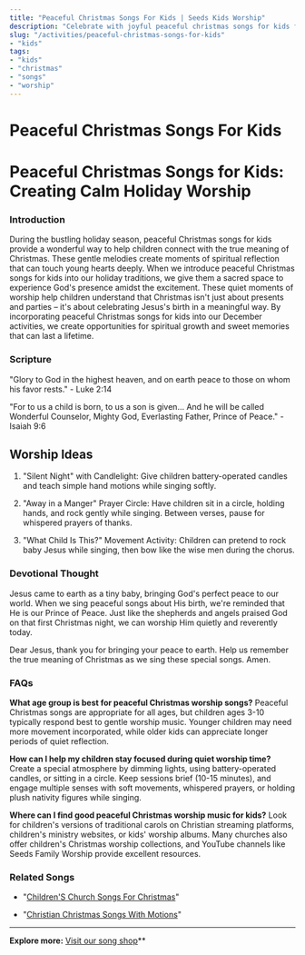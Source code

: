 ```yaml
---
title: "Peaceful Christmas Songs For Kids | Seeds Kids Worship"
description: "Celebrate with joyful peaceful christmas songs for kids featuring biblical Christmas themes. Holiday worship music for children and families."
slug: "/activities/peaceful-christmas-songs-for-kids"
- "kids"
tags:
- "kids"
- "christmas"
- "songs"
- "worship"
---
```


# Peaceful Christmas Songs For Kids

# Peaceful Christmas Songs for Kids: Creating Calm Holiday Worship

### Introduction
During the bustling holiday season, peaceful Christmas songs for kids provide a wonderful way to help children connect with the true meaning of Christmas. These gentle melodies create moments of spiritual reflection that can touch young hearts deeply. When we introduce peaceful Christmas songs for kids into our holiday traditions, we give them a sacred space to experience God's presence amidst the excitement. These quiet moments of worship help children understand that Christmas isn't just about presents and parties – it's about celebrating Jesus's birth in a meaningful way. By incorporating peaceful Christmas songs for kids into our December activities, we create opportunities for spiritual growth and sweet memories that can last a lifetime.

### Scripture
"Glory to God in the highest heaven, and on earth peace to those on whom his favor rests." - Luke 2:14

"For to us a child is born, to us a son is given... And he will be called Wonderful Counselor, Mighty God, Everlasting Father, Prince of Peace." - Isaiah 9:6

## Worship Ideas
1. "Silent Night" with Candlelight: Give children battery-operated candles and teach simple hand motions while singing softly.

2. "Away in a Manger" Prayer Circle: Have children sit in a circle, holding hands, and rock gently while singing. Between verses, pause for whispered prayers of thanks.

3. "What Child Is This?" Movement Activity: Children can pretend to rock baby Jesus while singing, then bow like the wise men during the chorus.

### Devotional Thought
Jesus came to earth as a tiny baby, bringing God's perfect peace to our world. When we sing peaceful songs about His birth, we're reminded that He is our Prince of Peace. Just like the shepherds and angels praised God on that first Christmas night, we can worship Him quietly and reverently today.

Dear Jesus, thank you for bringing your peace to earth. Help us remember the true meaning of Christmas as we sing these special songs. Amen.

### FAQs

**What age group is best for peaceful Christmas worship songs?**
Peaceful Christmas songs are appropriate for all ages, but children ages 3-10 typically respond best to gentle worship music. Younger children may need more movement incorporated, while older kids can appreciate longer periods of quiet reflection.

**How can I help my children stay focused during quiet worship time?**
Create a special atmosphere by dimming lights, using battery-operated candles, or sitting in a circle. Keep sessions brief (10-15 minutes), and engage multiple senses with soft movements, whispered prayers, or holding plush nativity figures while singing.

**Where can I find good peaceful Christmas worship music for kids?**
Look for children's versions of traditional carols on Christian streaming platforms, children's ministry websites, or kids' worship albums. Many churches also offer children's Christmas worship collections, and YouTube channels like Seeds Family Worship provide excellent resources.

### Related Songs

- "[Children'S Church Songs For Christmas](/activities/children-s-church-songs-for-christmas/)"

- "[Christian Christmas Songs With Motions](/activities/christian-christmas-songs-with-motions/)"

---

**Explore more:** [Visit our song shop](https://seedskidsworship.com/shop)**

<!-- Schema Markup -->
<script type="application/ld+json">
{
  "@context": "https://schema.org",
  "@type": "MusicRecording",
  "name": "Peaceful Christmas Songs For Kids",
  "byArtist": {
    "@type": "MusicGroup",
    "name": "Seeds Kids Worship"
  },
  "isFamilyFriendly": true,
  "url": "https://seedskidsworship.com/activities/peaceful-christmas-songs-for-kids/"
}
</script>